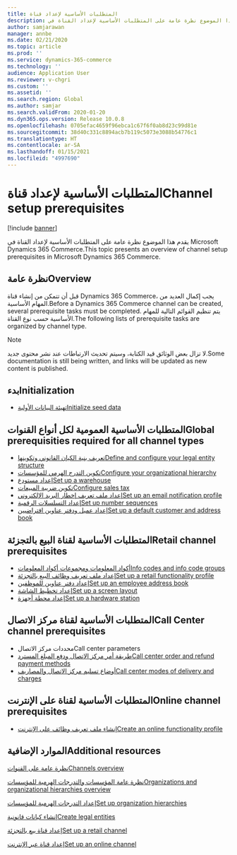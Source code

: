 ```yaml
---
title: المتطلبات الأساسية‬ لإعداد قناة
description: يقدم هذا الموضوع نظرة عامة على المتطلبات الأساسية لإعداد القناة في Microsoft Dynamics 365 Commerce.
author: samjarawan
manager: annbe
ms.date: 02/21/2020
ms.topic: article
ms.prod: ''
ms.service: dynamics-365-commerce
ms.technology: ''
audience: Application User
ms.reviewer: v-chgri
ms.custom: ''
ms.assetid: ''
ms.search.region: Global
ms.author: samjar
ms.search.validFrom: 2020-01-20
ms.dyn365.ops.version: Release 10.0.8
ms.openlocfilehash: 0705efac4659f96ebca1c67f6f0ab8d23c99d81e
ms.sourcegitcommit: 38d40c331c8894acb7b119c5073e3088b54776c1
ms.translationtype: HT
ms.contentlocale: ar-SA
ms.lasthandoff: 01/15/2021
ms.locfileid: "4997690"
---
```

# <a name="channel-setup-prerequisites"></a><span data-ttu-id="8e557-103">المتطلبات الأساسية‬ لإعداد قناة</span><span class="sxs-lookup"><span data-stu-id="8e557-103">Channel setup prerequisites</span></span>


[!include [banner](includes/banner.md)]

<span data-ttu-id="8e557-104">يقدم هذا الموضوع نظرة عامة على المتطلبات الأساسية لإعداد القناة في Microsoft Dynamics 365 Commerce.</span><span class="sxs-lookup"><span data-stu-id="8e557-104">This topic presents an overview of channel setup prerequisites in Microsoft Dynamics 365 Commerce.</span></span>

## <a name="overview"></a><span data-ttu-id="8e557-105">نظرة عامة</span><span class="sxs-lookup"><span data-stu-id="8e557-105">Overview</span></span>

<span data-ttu-id="8e557-106">قبل أن تتمكن من إنشاء قناة Dynamics 365 Commerce، يجب إكمال العديد من المهام الأساسية.</span><span class="sxs-lookup"><span data-stu-id="8e557-106">Before a Dynamics 365 Commerce channel can be created, several prerequisite tasks must be completed.</span></span> <span data-ttu-id="8e557-107">يتم تنظيم القوائم التالية للمهام الأساسية حسب نوع القناة.</span><span class="sxs-lookup"><span data-stu-id="8e557-107">The following lists of prerequisite tasks are organized by channel type.</span></span>

> [!NOTE]
> <span data-ttu-id="8e557-108">لا تزال بعض الوثائق قيد الكتابة، وسيتم تحديث الارتباطات عند نشر محتوى جديد.</span><span class="sxs-lookup"><span data-stu-id="8e557-108">Some documentation is still being written, and links will be updated as new content is published.</span></span>

## <a name="initialization"></a><span data-ttu-id="8e557-109">بدء</span><span class="sxs-lookup"><span data-stu-id="8e557-109">Initialization</span></span>

- [<span data-ttu-id="8e557-110">تهيئة البيانات الأولية</span><span class="sxs-lookup"><span data-stu-id="8e557-110">Initialize seed data</span></span>](enable-configure-retail-functionality.md)

## <a name="global-prerequisities-required-for-all-channel-types"></a><span data-ttu-id="8e557-111">المتطلبات الأساسية العمومية لكل أنواع القنوات</span><span class="sxs-lookup"><span data-stu-id="8e557-111">Global prerequisities required for all channel types</span></span>

- [<span data-ttu-id="8e557-112">تعريف بنية الكيان القانوني وتكوينها</span><span class="sxs-lookup"><span data-stu-id="8e557-112">Define and configure your legal entity structure</span></span>](channels-legal-entities.md) 
- [<span data-ttu-id="8e557-113">تكوين التدرج الهرمي للمؤسسات</span><span class="sxs-lookup"><span data-stu-id="8e557-113">Configure your organizational hierarchy</span></span>](channels-org-hierarchies.md)
- [<span data-ttu-id="8e557-114">إعداد مستودع</span><span class="sxs-lookup"><span data-stu-id="8e557-114">Set up a warehouse</span></span>](channels-setup-warehouse.md)
- [<span data-ttu-id="8e557-115">تكوين ضريبة المبيعات</span><span class="sxs-lookup"><span data-stu-id="8e557-115">Configure sales tax</span></span>](../finance/general-ledger/indirect-taxes-overview.md?toc=/dynamics365/commerce/toc.json)
- [<span data-ttu-id="8e557-116">إعداد ملف تعريف إخطار البريد الإلكتروني</span><span class="sxs-lookup"><span data-stu-id="8e557-116">Set up an email notification profile</span></span>](email-notification-profiles.md)
- [<span data-ttu-id="8e557-117">إعداد التسلسلات الرقمية</span><span class="sxs-lookup"><span data-stu-id="8e557-117">Set up number sequences</span></span>](../fin-ops-core/fin-ops/organization-administration/number-sequence-overview.md?toc=/dynamics365/commerce/toc.json)
- [<span data-ttu-id="8e557-118">إعداد عميل ودفتر عناوين افتراضيين</span><span class="sxs-lookup"><span data-stu-id="8e557-118">Set up a default customer and address book</span></span>](default-customer.md)
<!--
- [Configure commerce parameters](commerce-parameters.md)
-->

## <a name="retail-channel-prerequisites"></a><span data-ttu-id="8e557-119">المتطلبات الأساسية‬ لقناة البيع بالتجزئة</span><span class="sxs-lookup"><span data-stu-id="8e557-119">Retail channel prerequisites</span></span>

- [<span data-ttu-id="8e557-120">أكواد المعلومات ومجموعات أكواد المعلومات</span><span class="sxs-lookup"><span data-stu-id="8e557-120">Info codes and info code groups</span></span>](info-codes-retail.md)
- [<span data-ttu-id="8e557-121">إعداد ملف تعريف وظائف البيع بالتجزئة</span><span class="sxs-lookup"><span data-stu-id="8e557-121">Set up a retail functionality profile</span></span>](retail-functionality-profile.md)
- [<span data-ttu-id="8e557-122">إعداد دفتر عناوين للموظفين</span><span class="sxs-lookup"><span data-stu-id="8e557-122">Set up an employee address book</span></span>](new-address-book.md)
- [<span data-ttu-id="8e557-123">إعداد تخطيط الشاشة</span><span class="sxs-lookup"><span data-stu-id="8e557-123">Set up a screen layout</span></span>](pos-screen-layouts.md)
- [<span data-ttu-id="8e557-124">إعداد محطة أجهزة</span><span class="sxs-lookup"><span data-stu-id="8e557-124">Set up a hardware station</span></span>](retail-hardware-station-configuration-installation.md)

## <a name="call-center-channel-prerequisites"></a><span data-ttu-id="8e557-125">المتطلبات الأساسية لقناة مركز الاتصال</span><span class="sxs-lookup"><span data-stu-id="8e557-125">Call Center channel prerequisites</span></span>

- <span data-ttu-id="8e557-126">محددات مركز الاتصال</span><span class="sxs-lookup"><span data-stu-id="8e557-126">Call center parameters</span></span>
- [<span data-ttu-id="8e557-127">طريقة أمر مركز الاتصال ودفع المبلغ المسترد</span><span class="sxs-lookup"><span data-stu-id="8e557-127">Call center order and refund payment methods</span></span>](work-with-payments.md)
- [<span data-ttu-id="8e557-128">أوضاع تسليم مركز الاتصال والمصاريف</span><span class="sxs-lookup"><span data-stu-id="8e557-128">Call center modes of delivery and charges</span></span>](configure-call-center-delivery.md)

## <a name="online-channel-prerequisites"></a><span data-ttu-id="8e557-129">المتطلبات الأساسية لقناة على الإنترنت</span><span class="sxs-lookup"><span data-stu-id="8e557-129">Online channel prerequisites</span></span>

- [<span data-ttu-id="8e557-130">إنشاء ملف تعريف وظائف على الإنترنت</span><span class="sxs-lookup"><span data-stu-id="8e557-130">Create an online functionality profile</span></span>](online-functionality-profile.md)

## <a name="additional-resources"></a><span data-ttu-id="8e557-131">الموارد الإضافية</span><span class="sxs-lookup"><span data-stu-id="8e557-131">Additional resources</span></span>

[<span data-ttu-id="8e557-132">نظرة عامة على القنوات</span><span class="sxs-lookup"><span data-stu-id="8e557-132">Channels overview</span></span>](channels-overview.md)

[<span data-ttu-id="8e557-133">نظرة عامة المؤسسات والتدرجات الهرمية للمؤسسات</span><span class="sxs-lookup"><span data-stu-id="8e557-133">Organizations and organizational hierarchies overview</span></span>](../fin-ops-core/fin-ops/organization-administration/organizations-organizational-hierarchies.md?toc=/dynamics365/commerce/toc.json)

[<span data-ttu-id="8e557-134">إعداد التدرجات الهرمية للمؤسسات</span><span class="sxs-lookup"><span data-stu-id="8e557-134">Set up organization hierarchies</span></span>](channels-org-hierarchies.md)

[<span data-ttu-id="8e557-135">إنشاء كيانات قانونية</span><span class="sxs-lookup"><span data-stu-id="8e557-135">Create legal entities</span></span>](channels-legal-entities.md)

[<span data-ttu-id="8e557-136">إعداد قناة بيع بالتجزئة</span><span class="sxs-lookup"><span data-stu-id="8e557-136">Set up a retail channel</span></span>](channel-setup-retail.md)
    
[<span data-ttu-id="8e557-137">إعداد قناة عبر الإنترنت</span><span class="sxs-lookup"><span data-stu-id="8e557-137">Set up an online channel</span></span>](channel-setup-online.md)
